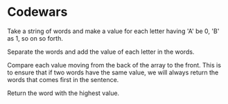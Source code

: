 # Codewars

Take a string of words and make a value for each letter having 'A' be 0, 'B' as 1, so on so forth.

Separate the words and add the value of each letter in the words.

Compare each value moving from the back of the array to the front.  This is to ensure that if two words have the same value, we will always return the words that comes first in the sentence.

Return the word with the highest value.